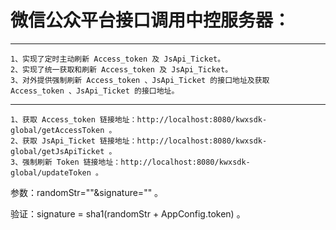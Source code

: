 # 微信公众平台接口调用中控服务器：
---

```
1、实现了定时主动刷新 Access_token 及 JsApi_Ticket。
2、实现了统一获取和刷新 Access_token 及 JsApi_Ticket。
3、对外提供强制刷新 Access_token 、JsApi_Ticket 的接口地址及获取 Access_token 、JsApi_Ticket 的接口地址。
```
---

```
1、获取 Access_token 链接地址：http://localhost:8080/kwxsdk-global/getAccessToken 。
2、获取 JsApi_Ticket 链接地址：http://localhost:8080/kwxsdk-global/getJsApiTicket 。
3、强制刷新 Token 链接地址：http://localhost:8080/kwxsdk-global/updateToken 。
```
参数：randomStr=""&signature="" 。

验证：signature = sha1(randomStr + AppConfig.token) 。
